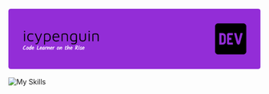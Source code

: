 ![Header](./github-header-image.png)
 <p> <p> <img src="https://skillicons.dev/icons?i=java,github,idea,mysql,gcp," alt="My Skills">
